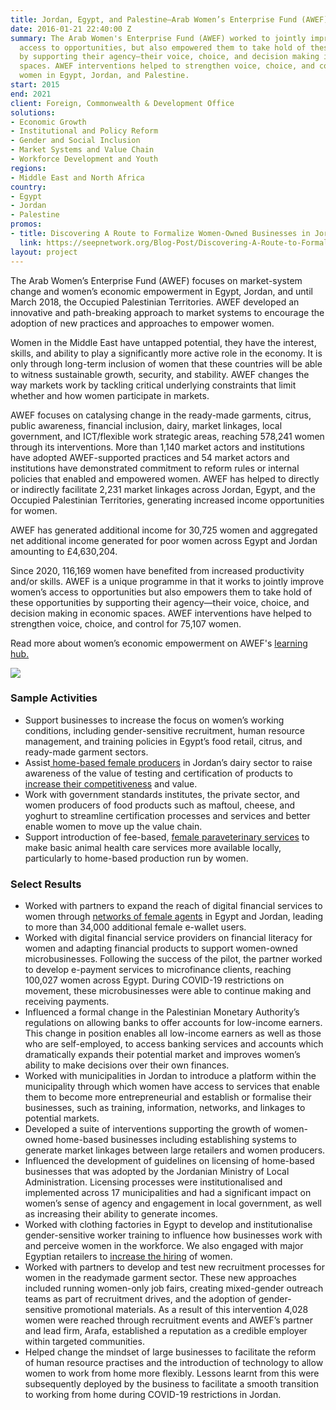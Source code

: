 ```yaml
---
title: Jordan, Egypt, and Palestine—Arab Women’s Enterprise Fund (AWEF)
date: 2016-01-21 22:40:00 Z
summary: The Arab Women's Enterprise Fund (AWEF) worked to jointly improve women’s
  access to opportunities, but also empowered them to take hold of these opportunities
  by supporting their agency—their voice, choice, and decision making in economic
  spaces. AWEF interventions helped to strengthen voice, choice, and control for 75,107
  women in Egypt, Jordan, and Palestine.
start: 2015
end: 2021
client: Foreign, Commonwealth & Development Office
solutions:
- Economic Growth
- Institutional and Policy Reform
- Gender and Social Inclusion
- Market Systems and Value Chain
- Workforce Development and Youth
regions:
- Middle East and North Africa
country:
- Egypt
- Jordan
- Palestine
promos:
- title: Discovering A Route to Formalize Women-Owned Businesses in Jordan
  link: https://seepnetwork.org/Blog-Post/Discovering-A-Route-to-Formalize-Women-Owned-Businesses-in-Jordan
layout: project
---
```


The Arab Women’s Enterprise Fund (AWEF) focuses on market-system change and women’s economic empowerment in Egypt, Jordan, and until March 2018, the Occupied Palestinian Territories. AWEF developed an innovative and path-breaking approach to market systems to encourage the adoption of new practices and approaches to empower women. 

Women in the Middle East have untapped potential, they have the interest, skills, and ability to play a significantly more active role in the economy. It is only through long-term inclusion of women that these countries will be able to witness sustainable growth, security, and stability. AWEF changes the way markets work by tackling critical underlying constraints that limit whether and how women participate in markets.

AWEF focuses on catalysing change in the ready-made garments, citrus, public awareness, financial inclusion, dairy, market linkages, local government, and ICT/flexible work strategic areas, reaching 578,241 women through its interventions. More than 1,140 market actors and institutions have adopted AWEF-supported practices and 54 market actors and institutions have demonstrated commitment to reform rules or internal policies that enabled and empowered women. AWEF has helped to directly or indirectly facilitate 2,231 market linkages across Jordan, Egypt, and the Occupied Palestinian Territories, generating increased income opportunities for women.  

AWEF has generated additional income for 30,725 women and aggregated net additional income generated for poor women across Egypt and Jordan amounting to £4,630,204. 

Since 2020, 116,169 women have benefited from increased productivity and/or skills. AWEF is a unique programme in that it works to jointly improve women’s access to opportunities but also empowers them to take hold of these opportunities by supporting their agency—their voice, choice, and decision making in economic spaces. AWEF interventions have helped to strengthen voice, choice, and control for 75,107 women. 

Read more about women’s economic empowerment on AWEF's [learning hub.](https://seepnetwork.org/AWEF-Learning-Series) 

![][2]

### Sample Activities

* Support businesses to increase the focus on women’s working conditions, including gender-sensitive recruitment, human resource management, and training policies in Egypt’s food retail, citrus, and ready-made garment sectors. 
* Assist[ home-based female producers](https://seepnetwork.org/Blog-Post/Discovering-A-Route-to-Formalize-Women-Owned-Businesses-in-Jordan) in Jordan’s dairy sector to raise awareness of the value of testing and certification of products to [increase their competitiveness](http://jordantimes.com/news/local/uk-project-helps-jerash-women-sell-dairy-products-national-market) and value.
* Work with government standards institutes, the private sector, and women producers of food products such as maftoul, cheese, and yoghurt to streamline certification processes and services and better enable women to move up the value chain.
* Support introduction of fee-based, [female paraveterinary services](https://dai-global-developments.com/articles/turning-social-norms-in-the-middle-east-into-job-opportunities-for-women) to make basic animal health care services more available locally, particularly to home-based production run by women.

###  Select Results

* Worked with partners to expand the reach of digital financial services to women through [networks of female agents](https://seepnetwork.org/Resource-Post/Dinarak-Jordan-How-Mobile-Money-Can-Empower-Female-Agents-and-Clients) in Egypt and Jordan, leading to more than 34,000 additional female e-wallet users. 
* Worked with digital financial service providers on financial literacy for women and adapting financial products to support women-owned microbusinesses. Following the success of the pilot, the partner worked to develop e-payment services to microfinance clients, reaching 100,027 women across Egypt. During COVID-19 restrictions on movement, these microbusinesses were able to continue making and receiving payments. 
* Influenced a formal change in the Palestinian Monetary Authority’s regulations on allowing banks to offer accounts for low-income earners. This change in position enables all low-income earners as well as those who are self-employed,  to access banking services and accounts which dramatically expands their potential market and improves women’s ability to make decisions over their own finances. 
* Worked with municipalities in Jordan to introduce a platform within the municipality through which women have access to services that enable them to become more entrepreneurial and establish or formalise their businesses, such as training, information, networks, and linkages to potential markets. 
* Developed a suite of interventions supporting the growth of women-owned home-based businesses including establishing systems to generate market linkages between large retailers and women producers. 
* Influenced the development of guidelines on licensing of home-based businesses that was adopted by the Jordanian Ministry of Local Administration. Licensing processes were institutionalised and implemented across 17 municipalities and had a significant impact on women’s sense of agency and engagement in local government, as well as increasing their ability to generate incomes. 
* Worked with clothing factories in Egypt to develop and institutionalise gender-sensitive worker training to influence how businesses work with and perceive women in the workforce. We also engaged with major Egyptian retailers to [increase the hiring](https://beamexchange.org/community/blogs/9999/1/1/fintech-for-women-egypt/) of women. 
* Worked with partners to develop and test new recruitment processes for women in the readymade garment sector. These new approaches included running women-only job fairs, creating mixed-gender outreach teams as part of recruitment drives, and the adoption of gender-sensitive promotional materials. As a result of this intervention 4,028 women were reached through recruitment events and AWEF’s partner and lead firm, Arafa, established a reputation as a credible employer within targeted communities. 
* Helped change the mindset of large businesses to facilitate the reform of human resource practises and the introduction of technology to allow women to work from home more flexibly. Lessons learnt from this were subsequently deployed by the business to facilitate a smooth transition to working from home during COVID-19 restrictions in Jordan. 

[1]: http://dai-global-developments.com/articles/market-systems-development-a-primer-on-pro-poor-programming?utm_source=daidotcom
[2]: https://assetify-dai.com/projects/AWEF-web-page.jpg